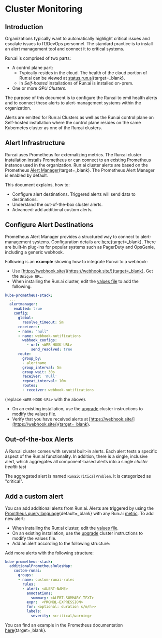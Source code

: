 # Cluster Monitoring

## Introduction

Organizations typically want to automatically highlight critical issues and escalate issues to IT/DevOps personnel. The standard practice is to install an alert management tool and connect it to critical systems. 

Run:ai is comprised of two parts:

* A control plane part:
  * Typically resides in the cloud. The health of the cloud portion of Run:ai can be viewed at [status.run.ai](https://status.run.ai){target=_blank}. 
  * In _Self-hosted_ installations of Run:ai is installed on-prem.
* One or more _GPU Clusters_. 

The purpose of this document is to configure the Run:ai to emit health alerts and to connect these alerts to alert-management systems within the organization. 

Alerts are emitted for Run:ai Clusters as well as the Run:ai control plane on Self-hosted installation where the control plane resides on the same Kubernetes cluster as one of the Run:ai clusters. 


## Alert Infrastructure

Run:ai uses Prometheus for externalizing metrics. The Run:ai cluster installation installs Prometheus or can connect to an existing Prometheus instance used in the organization. 
Run:ai cluster alerts are based on the Prometheus [Alert Manager](https://prometheus.io/docs/alerting/latest/alertmanager/){target=_blank}. The Prometheus Alert Manager is enabled by default.  

This document explains, how to:

* Configure alert destinations. Triggered alerts will send data to destinations.  
* Understand the out-of-the-box cluster alerts. 
* Advanced: add additional custom alerts. 


## Configure Alert Destinations

Prometheus Alert Manager provides a structured way to connect to alert-management systems. Configuration details are [here](https://prometheus.io/docs/alerting/latest/configuration/){target=_blank}. There are built-in plug-ins for popular systems such as PagerDuty and OpsGenie, including a generic webhook. 

Following is an __example__ showing how to integrate Run:ai to a webhook:

* Use [https://webhook.site/](https://webhook.site/){target=_blank}. Get the `Unique URL`.
* When installing the Run:ai cluster, edit the [values file](../cluster-setup/cluster-install.md/#step-3-install-runai) to add the following.

``` YAML
kube-prometheus-stack:
  ...
  alertmanager:
    enabled: true
    config:
      global:
        resolve_timeout: 5m
      receivers:
      - name: "null"
      - name: webhook-notifications
        webhook_configs:
          - url: <WEB-HOOK-URL>
            send_resolved: true
      route:
        group_by:
        - alertname
        group_interval: 5m
        group_wait: 30s
        receiver: 'null'
        repeat_interval: 10m
        routes:
        - receiver: webhook-notifications
```

(replace `<WEB-HOOK-URL>` with the above).

* On an existing installation, use the [upgrade](../cluster-setup/cluster-upgrade.md) cluster instructions to modify the values file.
* Verify that you have received alerts at [https://webhook.site/](https://webhook.site/){target=_blank}.


## Out-of-the-box Alerts

A Run:ai cluster comes with several built-in alerts. Each alert tests a specific aspect of the Run:ai functionality. In addition, there is a single, inclusive alert, which aggregates all component-based alerts into a single _cluster health test_

The aggregated alert is named `RunaiCriticalProblem`. It is categorized as "critical".

## Add a custom alert

You can add additional alerts from Run:ai. Alerts are triggered by using the [Promtheus query language](https://prometheus.io/docs/prometheus/latest/querying/basics/){default=_blank} with any Run:ai [metric](../../../developer/metrics/metrics.md). To add new alert:

* When installing the Run:ai cluster, edit the [values file](../cluster-setup/cluster-install.md/#step-3-install-runai).
* On an existing installation, use the [upgrade](../cluster-setup/cluster-upgrade.md) cluster instructions to modify the values file.
* Add an alert according to the following structure:


Add more alerts with the following structure:


``` yaml
kube-prometheus-stack:
  additionalPrometheusRulesMap:
    custom-runai:
      groups:
      - name: custom-runai-rules
        rules:
        - alert: <ALERT-NAME>
          annotations:
            summary: <ALERT-SUMMARY-TEXT>
          expr:  <PROMQL-EXPRESSION>
          for: <optional: duration s/m/h>>
          labels:
            severity: <critical/warning>
```

You can find an example in the Prometheus documentation [here](https://prometheus.io/docs/prometheus/latest/configuration/alerting_rules/){target=_blank}.
